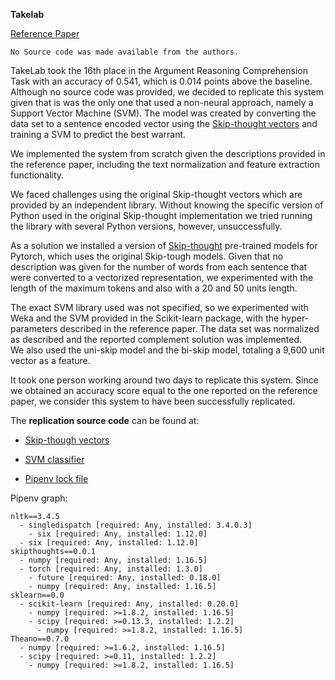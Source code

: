 **Takelab**

[Reference Paper](https://www.aclweb.org/anthology/S18-1192/)

```
No Source code was made available from the authors.
```


TakeLab took the 16th place in the Argument Reasoning Comprehension Task with an accuracy of 0.541, which is 0.014 points above the baseline.
Although no source code was provided, we decided to replicate this system given that is was the only one that used a non-neural approach, namely a Support Vector Machine (SVM).
The model was created by converting the data set to a sentence encoded vector using the [Skip-thought vectors](https://arxiv.org/abs/1506.06726) and training a SVM to predict the best warrant.

We implemented the system from scratch given the descriptions provided in the reference paper, including the text normalization and feature extraction functionality.

We faced challenges using the original Skip-thought vectors which are provided by an independent library.
Without knowing the specific version of Python used in the original Skip-thought implementation we tried running the library with several Python versions, however, unsuccessfully.

As a solution we installed a version of [Skip-thought](https://pypi.org/project/skipthoughts/) pre-trained models for Pytorch, which uses the original Skip-tough models.
Given that no description was given for the number of words from each sentence that were converted to a vectorized representation, we experimented with the length of the maximum tokens and also with a 20 and 50 units length.

The exact SVM library used was not specified, so we experimented with Weka and the SVM provided in the Scikit-learn package, with the hyper-parameters described in the reference paper.
The data set was normalized as described and the reported complement solution was implemented.  
We also used the uni-skip model and the bi-skip model, totaling a 9,600 unit vector as a feature.

It took one person working around two days to replicate this system.
Since we obtained an accuracy score equal to the one reported on the reference paper, we consider this system to have been successfully replicated.

The **replication source code** can be found at:

* [Skip-though vectors](https://portulanclarin.net/repository/browse/takelab-vectors/565c15d0185411ea9ba102420a0000050f93f981ff22473aa75fd74a50f98314/#1)

* [SVM classifier](takelab_svm.py)

* [Pipenv lock file](takelab_Pipfile.lock)


Pipenv graph:

```
nltk==3.4.5
  - singledispatch [required: Any, installed: 3.4.0.3]
    - six [required: Any, installed: 1.12.0]
  - six [required: Any, installed: 1.12.0]
skipthoughts==0.0.1
  - numpy [required: Any, installed: 1.16.5]
  - torch [required: Any, installed: 1.3.0]
    - future [required: Any, installed: 0.18.0]
    - numpy [required: Any, installed: 1.16.5]
sklearn==0.0
  - scikit-learn [required: Any, installed: 0.20.0]
    - numpy [required: >=1.8.2, installed: 1.16.5]
    - scipy [required: >=0.13.3, installed: 1.2.2]
      - numpy [required: >=1.8.2, installed: 1.16.5]
Theano==0.7.0
  - numpy [required: >=1.6.2, installed: 1.16.5]
  - scipy [required: >=0.11, installed: 1.2.2]
    - numpy [required: >=1.8.2, installed: 1.16.5]
```
